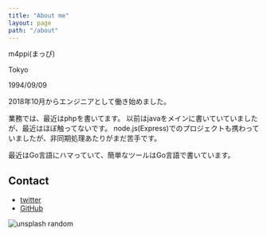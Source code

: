 ```yaml
---
title: "About me"
layout: page
path: "/about"
---
```


m4ppi(まっぴ)

Tokyo

1994/09/09

2018年10月からエンジニアとして働き始めました。

業務では、最近はphpを書いてます。
以前はjavaをメインに書いていていましたが、最近はほぼ触ってないです。
node.js(Express)でのプロジェクトも携わっていましたが、非同期処理あたりがまだ苦手です。

最近はGo言語にハマっていて、簡単なツールはGo言語で書いています。

## Contact

- [twitter](https://www.twitter.com/m4ppi)
- [GitHub](https://www.github.com/m4ppi)



![unsplash random](https://source.unsplash.com/random/800x600)

